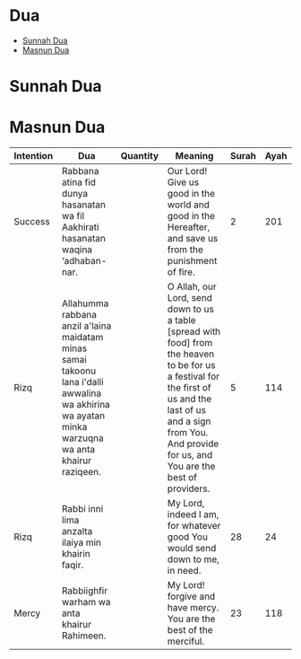 <h1> Dua </h1>

- [Sunnah Dua](#sunnah-dua)
- [Masnun Dua](#masnun-dua)



# Sunnah Dua


# Masnun Dua

| Intention | Dua | Quantity | Meaning | Surah | Ayah |
| ------------- | ------------- | ------------- | ------------- | ------------- | ------------- |
| Success | Rabbana atina fid dunya hasanatan wa fil Aakhirati hasanatan waqina ‘adhaban-nar. |  | Our Lord! Give us good in the world and good in the Hereafter, and save us from the punishment of fire. | 2 | 201 |
| Rizq | Allahumma rabbana anzil a'laina maidatam minas samai takoonu lana i'dalli awwalina wa akhirina wa ayatan minka warzuqna wa anta khairur raziqeen. | | O Allah, our Lord, send down to us a table [spread with food] from the heaven to be for us a festival for the first of us and the last of us and a sign from You. And provide for us, and You are the best of providers. | 5 | 114 |
| Rizq | Rabbi inni lima anzalta ilaiya min khairin faqir. | | My Lord, indeed I am, for whatever good You would send down to me, in need. | 28 | 24 |
| Mercy | Rabbiighfir warham wa anta khairur Rahimeen. |  | My Lord! forgive and have mercy. You are the best of the merciful. | 23 | 118 |

